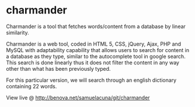 charmander
==========

Charmander is a tool that fetches words/content from a database by linear similarity. 

Charmander is a web tool, coded in HTML 5, CSS, jQuery, Ajax, PHP and MySQL with adaptability 
capability that allows users to search for content in a database as they type, similar 
to the autocomplete tool in google search. This search is done linearly thus it does not 
filter the content in any way other than what has been previously typed. 

For this particular version, we will search through an english dictionary containing 22 words.  

View live @ http://benova.net/samuelacuna/git/charmander